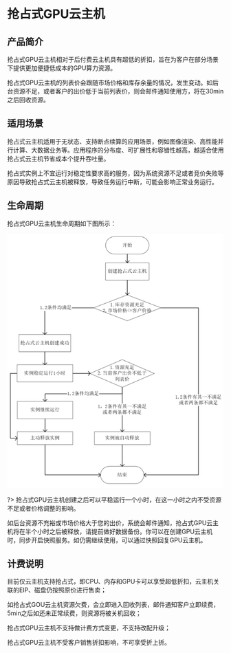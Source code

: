 # 抢占式GPU云主机

## 产品简介

抢占式GPU云主机相对于后付费云主机具有超低的折扣，旨在为客户在部分场景下提供更加便捷低成本的GPU算力资源。

抢占式GPU云主机的列表价会跟随市场价格和库存余量的情况，发生变动。如后台资源不足，或者客户的出价低于当前列表价，则会邮件通知使用方，将在30min之后回收资源。

## 适用场景
抢占式云主机适用于无状态、支持断点续算的应用场景，例如图像渲染、高性能并行计算、大数据业务等。应用程序的分布度、可扩展性和容错性越高，越适合使用抢占式云主机节省成本个提升吞吐量。

抢占式实例上不宜运行对稳定性要求高的服务，因为系统资源不足或者竞价失败等原因导致抢占式云主机被释放，导致任务运行中断，可能会影响正常业务运行。

## 生命周期
抢占式GPU云主机生命周期如下图所示：

![image](/images/operation/spotflow.png)

?> 抢占式GPU云主机创建之后可以平稳运行一个小时，在这一小时之内不受资源不足或者价格调整的影响。

   如后台资源不充裕或市场价格大于您的出价，系统会邮件通知，抢占式GPU云主机将在半个小时之后被释放，请提前做好数据备份。你可以在创建GPU云主机时，同步开启快照服务。如仍需继续使用，可以通过快照回复GPU云主机。


## 计费说明

目前仅云主机支持抢占式，即CPU、内存和GPU卡可以享受超低折扣，云主机关联的EIP、磁盘仍按照原价进行售卖；

如抢占式GOU云主机资源欠费，会立即进入回收列表，邮件通知客户立即续费，5min之后如还未正常续费，则资源将被关机回收；

抢占式GPU云主机不支持做计费方式变更，不支持改配升级；

抢占式GPU云主机不受客户销售折扣影响，不可享受折上折。










